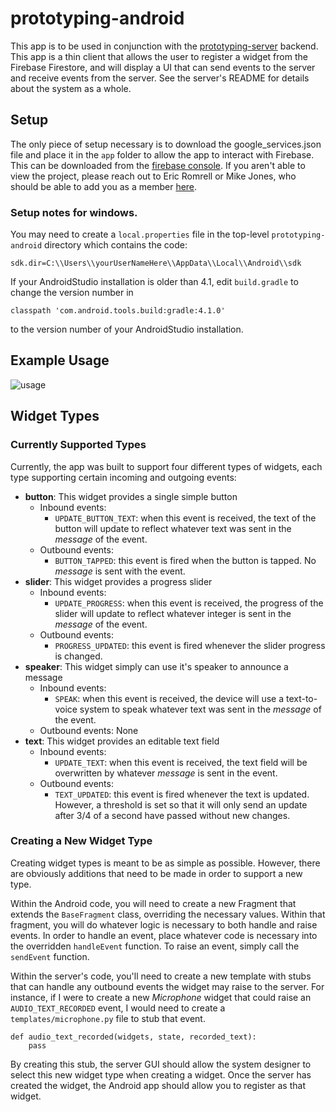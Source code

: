 # prototyping-android

This app is to be used in conjunction with the 
[prototyping-server](https://github.com/romrell4/prototyping-server) backend.
This app is a thin client that allows the user to register a widget from 
the Firebase Firestore, and will display a UI that can send events to the server
and receive events from the server. See the server's README for details about 
the system as a whole.

## Setup

The only piece of setup necessary is to download the google_services.json file
and place it in the `app` folder to allow the app to interact with Firebase. 
This can be downloaded from the [firebase console](https://console.firebase.google.com/u/0/project/prototyping-a7600/settings/general/android:com.romrell4.prototyping).
If you aren't able to view the project, please reach out to Eric Romrell or 
Mike Jones, who should be able to add you as a member 
[here](https://console.firebase.google.com/u/0/project/prototyping-a7600/settings/iam).

### Setup notes for windows. 
You may need to create a `local.properties` file in the top-level `prototyping-android` directory which contains the code: 
```
sdk.dir=C:\\Users\\yourUserNameHere\\AppData\\Local\\Android\\sdk
```

If your AndroidStudio installation is older than 4.1, edit `build.gradle` to change the version number in 
```
classpath 'com.android.tools.build:gradle:4.1.0'
``` 
to the version number of your AndroidStudio installation.  

## Example Usage

![usage](./readme_resources/android_only.gif)

## Widget Types

### Currently Supported Types

Currently, the app was built to support four different types of widgets, each 
type supporting certain incoming and outgoing events:
* **button**: This widget provides a single simple button
    * Inbound events:
        * `UPDATE_BUTTON_TEXT`: when this event is received, the text of the 
        button will update to reflect whatever text was sent in the *message*
        of the event.
    * Outbound events:
        * `BUTTON_TAPPED`: this event is fired when the button is tapped. No
        *message* is sent with the event.
* **slider**: This widget provides a progress slider
    * Inbound events:
        * `UPDATE_PROGRESS`: when this event is received, the progress of the 
        slider will update to reflect whatever integer is sent in the *message*
        of the event.
    * Outbound events:
        * `PROGRESS_UPDATED`: this event is fired whenever the slider progress
        is changed.
* **speaker**: This widget simply can use it's speaker to announce a message
    * Inbound events:
        * `SPEAK`: when this event is received, the device will use a 
        text-to-voice system to speak whatever text was sent in the *message*
        of the event.
    * Outbound events: None
* **text**: This widget provides an editable text field
    * Inbound events:
        * `UPDATE_TEXT`: when this event is received, the text field will 
        be overwritten by whatever *message* is sent in the event.
    * Outbound events:
        * `TEXT_UPDATED`: this event is fired whenever the text is updated.
        However, a threshold is set so that it will only send an update after
        3/4 of a second have passed without new changes.

### Creating a New Widget Type

Creating widget types is meant to be as simple as possible. However, there are
obviously additions that need to be made in order to support a new type.

Within the Android code, you will need to create a new Fragment that extends
the `BaseFragment` class, overriding the necessary values. Within that fragment,
you will do whatever logic is necessary to both handle and raise events. In order
to handle an event, place whatever code is necessary into the overridden 
`handleEvent` function. To raise an event, simply call the `sendEvent` function.

Within the server's code, you'll need to create a new template with stubs that
can handle any outbound events the widget may raise to the server. For instance,
if I were to create a new *Microphone* widget that could raise an 
`AUDIO_TEXT_RECORDED` event, I would need to create a `templates/microphone.py`
file to stub that event.
```
def audio_text_recorded(widgets, state, recorded_text):
    pass
``` 

By creating this stub, the server GUI should allow the system designer to select
this new widget type when creating a widget. Once the server has created the widget,
the Android app should allow you to register as that widget.

